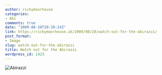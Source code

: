 ```yaml
---
author: rickymoorhouse
categories:
- Abi
comments: true
date: "2009-08-28T20:30:24Z"
link: https://rickymoorhouse.uk/2009/08/28/watch-out-for-the-abirazzi/
post_format:
- Image
slug: watch-out-for-the-abirazzi
title: Watch out for the Abirazzi
wordpress_id: 1423
---
```


![Abirazzi](/ricky/images/2009/abirazzi.jpg)
